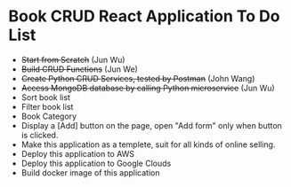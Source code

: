 # Book CRUD React Application To Do List

* ~~Start from Scratch~~ (Jun Wu)
* ~~Build CRUD Functions~~ (Jun We)
* ~~Create Python CRUD Services, tested by Postman~~ (John Wang) 
* ~~Access MongoDB database by calling Python microservice~~ (Jun Wu)
* Sort book list
* Filter book list
* Book Category
* Display a [Add] button on the page, open "Add form" only when button is clicked.
* Make this application as a templete, suit for all kinds of online selling.
* Deploy this application to AWS
* Deploy this application to Google Clouds
* Build docker image of this application